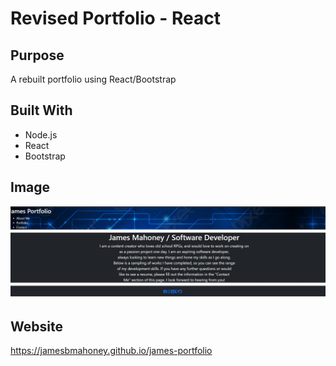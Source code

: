 # Revised Portfolio - React

## Purpose
A rebuilt portfolio using React/Bootstrap

## Built With
* Node.js
* React
* Bootstrap

## Image
<img src="src/assets/images/screenshot.JPG" />

##  Website
https://jamesbmahoney.github.io/james-portfolio

